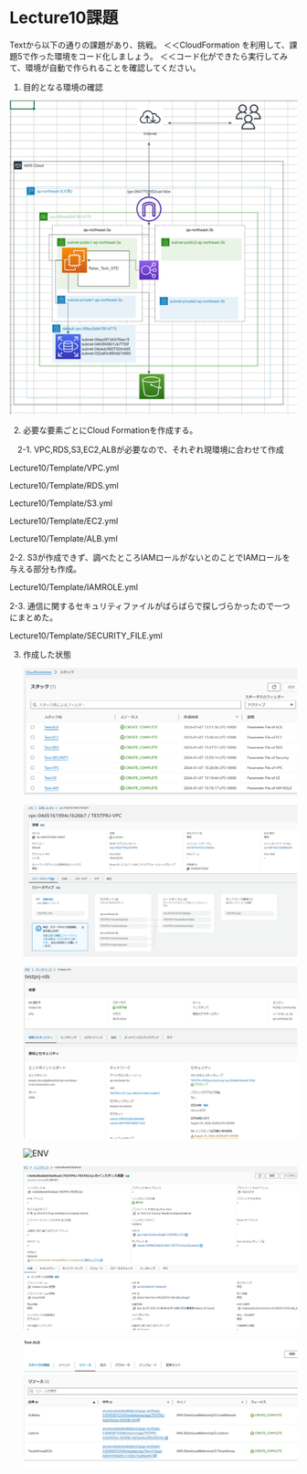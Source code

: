 # Lecture10課題

Textから以下の通りの課題があり、挑戦。
＜＜CloudFormation を利用して、課題5で作った環境をコード化しましょう。
＜＜コード化ができたら実行してみて、環境が自動で作られることを確認してください。

1. 目的となる環境の確認

![ENV](./Lecture10/PICTURE/構成図.PNG)

2. 必要な要素ごとにCloud Formationを作成する。

　2-1. VPC,RDS,S3,EC2,ALBが必要なので、それぞれ現環境に合わせて作成
 
   Lecture10/Template/VPC.yml
   
   Lecture10/Template/RDS.yml
   
   Lecture10/Template/S3.yml
   
   Lecture10/Template/EC2.yml

   Lecture10/Template/ALB.yml
   
  2-2. S3が作成できず、調べたところIAMロールがないとのことでIAMロールを与える部分も作成。
     
   Lecture10/Template/IAMROLE.yml
   
  2-3. 通信に関するセキュリティファイルがばらばらで探しづらかったので一つにまとめた。
  
   Lecture10/Template/SECURITY_FILE.yml

3. 作成した状態
   
   ![ENV](./Lecture10/PICTURE/STACK.PNG)

   ![ENV](./Lecture10/PICTURE/VPC.PNG)

   ![ENV](./Lecture10/PICTURE/RDS.PNG)

   ![ENV](./Lecture10/PICTURE/S3.PNG)

   ![ENV](./Lecture10/PICTURE/EC2.PNG)

   ![ENV](./Lecture10/PICTURE/ALB.PNG)
